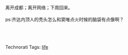 <html><body><p>离开成都；离开网络；下周回来。<br><br>ps:齐达内顶人的秃头怎么和窦唯点火时候的脑袋有点像啊？<br><br><br><br><br>Technorati Tags: <a href="http://technorati.com/tag/life" rel="tag">life</a></p></body></html>